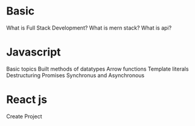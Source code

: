 #  Basic

What is Full Stack Development?
What is mern stack?
What is api?

# Javascript

Basic topics
Built methods of datatypes
Arrow functions
Template literals
Destructuring
Promises
Synchronus and Asynchronous

# React js

Create Project
